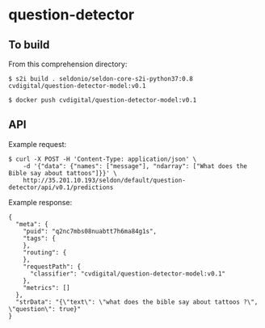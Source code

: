 # question-detector

## To build

From this comprehension directory:

```
$ s2i build . seldonio/seldon-core-s2i-python37:0.8 cvdigital/question-detector-model:v0.1

$ docker push cvdigital/question-detector-model:v0.1
```

## API

Example request:

```
$ curl -X POST -H 'Content-Type: application/json' \
    -d '{"data": {"names": ["message"], "ndarray": ["What does the Bible say about tattoos"]}}' \
    http://35.201.10.193/seldon/default/question-detector/api/v0.1/predictions
```

Example response:

```
{
  "meta": {
    "puid": "q2nc7mbs08nuabtt7h6ma84g1s",
    "tags": {
    },
    "routing": {
    },
    "requestPath": {
      "classifier": "cvdigital/question-detector-model:v0.1"
    },
    "metrics": []
  },
  "strData": "{\"text\": \"what does the bible say about tattoos ?\", \"question\": true}"
}
```
